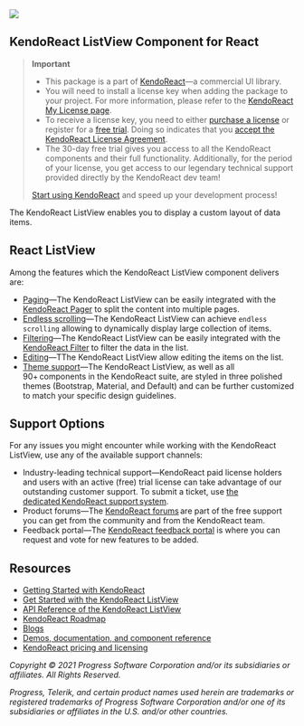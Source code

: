 <a href="https://www.telerik.com/kendo-react-ui/?utm_medium=referral&utm_source=npm&utm_campaign=kendo-ui-react-trial-npm-listview&utm_content=banner" target="_blank">
<img src="https://www.telerik.com/kendo-react-ui/npm-banner.svg">
</a>

## KendoReact ListView Component for React

> **Important**
> * This package is а part of [KendoReact](https://www.telerik.com/kendo-react-ui/?utm_medium=referral&utm_source=npm&utm_campaign=kendo-ui-react-trial-npm-listview)&mdash;a commercial UI library.
> * You will need to install a license key when adding the package to your project. For more information, please refer to the [KendoReact My License page](https://www.telerik.com/kendo-react-ui/my-license/?utm_medium=referral&utm_source=npm&utm_campaign=kendo-ui-react-trial-npm-listview).
> * To receive a license key, you need to either [purchase a license](https://www.telerik.com/kendo-react-ui/pricing/?utm_medium=referral&utm_source=npm&utm_campaign=kendo-ui-react-trial-npm-listview) or register for a [free trial](https://www.telerik.com/download-login-v2-kendo-react-ui?utm_medium=referral&utm_source=npm&utm_campaign=kendo-ui-react-trial-npm-listview). Doing so indicates that you [accept the KendoReact License Agreement](https://www.telerik.com/purchase/license-agreement/progress-kendoreact?utm_medium=referral&utm_source=npm&utm_campaign=kendo-ui-react-trial-npm-listview).
> * The 30-day free trial gives you access to all the KendoReact components and their full functionality. Additionally, for the period of your license, you get access to our legendary technical support provided directly by the KendoReact dev team!
>
> [Start using KendoReact](https://www.telerik.com/download-login-v2-kendo-react-ui?utm_medium=referral&utm_source=npm&utm_campaign=kendo-ui-react-trial-npm-listview) and speed up your development process!

The KendoReact ListView enables you to display a custom layout of data items.

## React ListView

Among the features which the KendoReact ListView component delivers are:

* [Paging](https://www.telerik.com/kendo-react-ui/components/listview/paging/?utm_medium=referral&utm_source=npm&utm_campaign=kendo-ui-react-trial-npm-listview)&mdash;The KendoReact ListView can be easily integrated with the [KendoReact Pager](https://www.telerik.com/kendo-react-ui/components/datatools/pager/?utm_medium=referral&utm_source=npm&utm_campaign=kendo-ui-react-trial-npm-listview) to split the content into multiple pages.
* [Endless scrolling](https://www.telerik.com/kendo-react-ui/components/listview/endless-scrolling/?utm_medium=referral&utm_source=npm&utm_campaign=kendo-ui-react-trial-npm-listview)&mdash;The KendoReact ListView can achieve `endless scrolling` allowing to dynamically display large collection of items.
* [Filtering](https://www.telerik.com/kendo-react-ui/components/listview/filtering/?utm_medium=referral&utm_source=npm&utm_campaign=kendo-ui-react-trial-npm-listview)&mdash;The KendoReact ListView can be easily integrated with the [KendoReact Filter](https://www.telerik.com/kendo-react-ui/components/datatools/filter/?utm_medium=referral&utm_source=npm&utm_campaign=kendo-ui-react-trial-npm-listview) to filter the data in the list.
* [Editing](https://www.telerik.com/kendo-react-ui/components/listview/editing/?utm_medium=referral&utm_source=npm&utm_campaign=kendo-ui-react-trial-npm-listview)&mdash;TThe KendoReact ListView allow editing the items on the list.
* [Theme support](https://www.telerik.com/kendo-react-ui/components/styling/?utm_medium=referral&utm_source=npm&utm_campaign=kendo-ui-react-trial-npm-listview)&mdash;The KendoReact ListView, as well as all 90+ components in the KendoReact suite, are styled in three polished themes (Bootstrap, Material, and Default) and can be further customized to match your specific design guidelines.

## Support Options

For any issues you might encounter while working with the KendoReact ListView, use any of the available support channels:

* Industry-leading technical support&mdash;KendoReact paid license holders and users with an active (free) trial license can take advantage of our outstanding customer support. To submit a ticket, use [the dedicated KendoReact support system](https://www.telerik.com/account/support-tickets?utm_medium=referral&utm_source=npm&utm_campaign=kendo-ui-react-trial-npm-listview).
* Product forums&mdash;The [KendoReact forums](https://www.telerik.com/forums/kendo-ui-react?utm_medium=referral&utm_source=npm&utm_campaign=kendo-ui-react-trial-npm-listview) are part of the free support you can get from the community and from the KendoReact team.
* Feedback portal&mdash;The [KendoReact feedback portal](https://feedback.telerik.com/kendo-react-ui?utm_medium=referral&utm_source=npm&utm_campaign=kendo-ui-react-trial-npm-listview) is where you can request and vote for new features to be added.

## Resources

* [Getting Started with KendoReact](https://www.telerik.com/kendo-react-ui/getting-started/?utm_medium=referral&utm_source=npm&utm_campaign=kendo-ui-react-trial-npm-listview)
* [Get Started with the KendoReact ListView](https://www.telerik.com/kendo-react-ui/components/listview/?utm_medium=referral&utm_source=npm&utm_campaign=kendo-ui-react-trial-npm-listview)
* [API Reference of the KendoReact ListView](https://www.telerik.com/kendo-react-ui/components/listview/api/?utm_medium=referral&utm_source=npm&utm_campaign=kendo-ui-react-trial-npm-listview)
* [KendoReact Roadmap](https://www.telerik.com/kendo-react-ui/roadmap/?utm_medium=referral&utm_source=npm&utm_campaign=kendo-ui-react-trial-npm-listview)
* [Blogs](https://www.telerik.com/blogs/tag/kendoreact?utm_medium=referral&utm_source=npm&utm_campaign=kendo-ui-react-trial-npm-listview)
* [Demos, documentation, and component reference](https://www.telerik.com/kendo-react-ui/components/?utm_medium=referral&utm_source=npm&utm_campaign=kendo-ui-react-trial-npm-listview)
* [KendoReact pricing and licensing](https://www.telerik.com/kendo-react-ui/pricing/?utm_medium=referral&utm_source=npm&utm_campaign=kendo-ui-react-trial-npm-listview)

*Copyright © 2021 Progress Software Corporation and/or its subsidiaries or affiliates. All Rights Reserved.*

*Progress, Telerik, and certain product names used herein are trademarks or registered trademarks of Progress Software Corporation and/or one of its subsidiaries or affiliates in the U.S. and/or other countries.*
